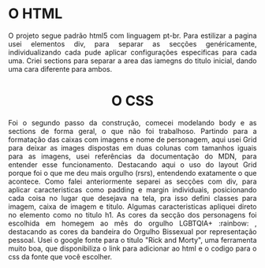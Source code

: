 <h1 align="left"> O HTML </h1>
<p align="justify">
 O projeto segue padrão html5 com linguagem pt-br. Para estilizar a pagina usei elementos div, para separar
 as secções genéricamente, individualizando cada pude aplicar configurações especificas para cada uma. Criei sections para separar a area das iamegns do titulo inicial, dando uma cara diferente para ambos.
</p>
<h1 align="center"> O CSS </h1>
<p align="Justify"> 
Foi o segundo passo da construção, comecei modelando body e as sections de forma geral, o que não foi trabalhoso. Partindo para a formatação das caixas com imagens e nome de personagem, aqui usei Grid para deixar as images dispostas em duas colunas com tamanhos iguais para as imagens, usei referências da documentação do MDN, para entender esse funcionamento. Destacando aqui o uso do layout Grid porque foi o que me deu mais orgulho (rsrs), entendendo exatamente o que acontece.
Como falei anteriormente separei as secções com div, para aplicar caracteristicas como padding e margin individuais, posicionando cada coisa no lugar que desejava na tela, pra isso defini classes para imagem, caixa de imagem e titulo. Algumas caracteristicas apliquei direto no elemento como no titulo h1.
As cores da secção dos personagens foi escolhida em homegem ao mês do orgulho LGBTQIA+ :rainbow: , destacando as cores da bandeira do Orgulho Bissexual por representação pessoal.
Usei o google fonte para o titulo "Rick and Morty", uma ferramenta muito boa, que disponibiliza o link para adicionar ao html e o codigo para o css da fonte que você escolher.

</p>